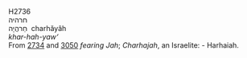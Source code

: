 <body>
  <p>H2736<br>  חרהיה  <br> חַרהֲיָה  ‎  charhăyâh  <br><i>khar-hah-yaw‘ </i><br>From <a href="h2734.htm">2734</a> and <a href="h3050.htm">3050</a>  <i>fearing</i> <i>Jah</i>; <i>Charhajah</i>, an Israelite: - Harhaiah.<br></p>
 </body>
